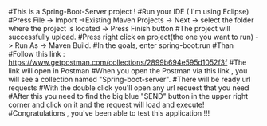 #This is a Spring-Boot-Server project !
#Run your IDE ( I'm using Eclipse)
#Press File -> Import ->Existing Maven Projects -> Next -> select the folder where the project is located -> Press Finish button
#The project will successfully upload.
#Press right click on project(the one you want to run) - > Run As -> Maven Build.
#In the goals, enter spring-boot:run
#Than 
#Follow this link : https://www.getpostman.com/collections/2899b694e595d1052f3f
#The link will open in Postman
#When you open the Postman via this link , you will see a collection named "Spring-boot-server".
#There will be ready url requests
#With the double click you'll open any url request that you need
#After this you need to find the big blue "SEND" button in the upper right corner and click on it and the request will load and execute!
#Congratulations , you've been able to test this application !!!
